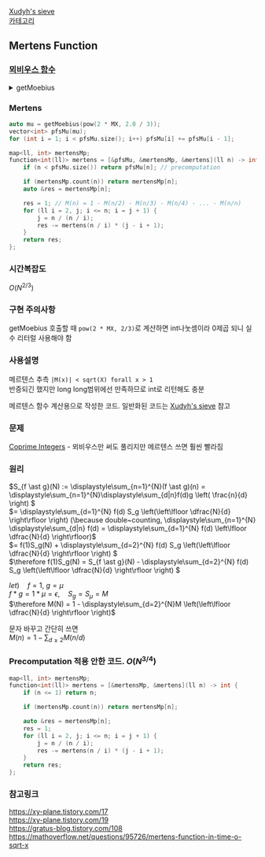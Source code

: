[Xudyh's sieve](/수학/Xudyh's%20sieve.md)   
[카테고리](/README.md)
## Mertens Function
### [뫼비우스 함수](/수학/뫼비우스.md)
<details>
<summary>getMoebius</summary>

```cpp
vector<int> getMoebius(int n) {
    vector<int> mu(n + 1);
    mu[1] = 1;

    vector<int> primes, lpf(n + 1); // least prime factor
    primes.reserve(n / log(n));

    for (ll i = 2; i <= n; i++) {
        if (!lpf[i]) {
            lpf[i] = 1;
            primes.push_back(i);
            mu[i] = -1;
        }
        for (auto p : primes) {
            if (i * p > n) break;
            lpf[i * p] = p;
            if (i % p == 0) {
                mu[i * p] = 0;
                break;
            }
            else {
                mu[i * p] = mu[i] * mu[p];
            }
        }
    }

    return mu;
}
```
</details>

### Mertens
```cpp
auto mu = getMoebius(pow(2 * MX, 2.0 / 3));
vector<int> pfsMu(mu);
for (int i = 1; i < pfsMu.size(); i++) pfsMu[i] += pfsMu[i - 1];

map<ll, int> mertensMp;
function<int(ll)> mertens = [&pfsMu, &mertensMp, &mertens](ll n) -> int {
    if (n < pfsMu.size()) return pfsMu[n]; // precomputation

    if (mertensMp.count(n)) return mertensMp[n];
    auto &res = mertensMp[n];

    res = 1; // M(n) = 1 - M(n/2) - M(n/3) - M(n/4) - ... - M(n/n)
    for (ll i = 2, j; i <= n; i = j + 1) {
        j = n / (n / i);
        res -= mertens(n / i) * (j - i + 1);
    }
    return res;
};
```
### 시간복잡도
$O(N^{2/3})$   

### 구현 주의사항
getMoebius 호출할 때 `pow(2 * MX, 2/3)`로 계산하면 int나눗셈이라 0제곱 되니 실수 리터럴 사용해야 함

### 사용설명
메르텐스 추측 `|M(x)| < sqrt(X) forall x > 1`   
반증되긴 했지만 long long범위에선 만족하므로 int로 리턴해도 충분

메르텐스 함수 계산용으로 작성한 코드. 일반화된 코드는 [Xudyh's sieve](/수학/Xudyh's%20sieve.md) 참고

### 문제
[Coprime Integers](https://www.acmicpc.net/problem/16409) - 뫼비우스만 써도 풀리지만 메르텐스 쓰면 훨씬 빨라짐   

### 원리
$S_{f \ast g}(N) := \displaystyle\sum_{n=1}^{N}(f \ast g)(n) = \displaystyle\sum_{n=1}^{N}\displaystyle\sum_{d|n}f(d)g \left( \frac{n}{d} \right) $   
$= \displaystyle\sum_{d=1}^{N} f(d) S_g \left(\left\lfloor \dfrac{N}{d} \right\rfloor \right) (\because double~counting, \displaystyle\sum_{n=1}^{N} \displaystyle\sum_{d|n} f(d) = \displaystyle\sum_{d=1}^{N} f(d) \left\lfloor \dfrac{N}{d} \right\rfloor)$   
$= f(1)S_g(N) + \displaystyle\sum_{d=2}^{N} f(d) S_g \left(\left\lfloor \dfrac{N}{d} \right\rfloor \right) $   
$\therefore f(1)S_g(N) = S_{f \ast g}(N) - \displaystyle\sum_{d=2}^{N} f(d) S_g \left(\left\lfloor \dfrac{N}{d} \right\rfloor \right) $   

$let) \quad f = 1, ~g = \mu$   
$f \ast g = 1 \ast \mu = \epsilon, \quad S_g = S_\mu = M$   
$\therefore M(N) = 1 - \displaystyle\sum_{d=2}^{N}M \left(\left\lfloor \dfrac{N}{d} \right\rfloor \right)$   

문자 바꾸고 간단히 쓰면   
$M(n) = 1 - \displaystyle\sum_{d \ge 2} M (n / d)$   


### Precomputation 적용 안한 코드. $O(N^{3/4})$
```cpp
map<ll, int> mertensMp;
function<int(ll)> mertens = [&mertensMp, &mertens](ll n) -> int {
    if (n <= 1) return n;

    if (mertensMp.count(n)) return mertensMp[n];

    auto &res = mertensMp[n];
    res = 1;
    for (ll i = 2, j; i <= n; i = j + 1) {
        j = n / (n / i);
        res -= mertens(n / i) * (j - i + 1);
    }
    return res;
};
```

### 참고링크
https://xy-plane.tistory.com/17   
https://xy-plane.tistory.com/19   
https://gratus-blog.tistory.com/108   
https://mathoverflow.net/questions/95726/mertens-function-in-time-o-sqrt-x   